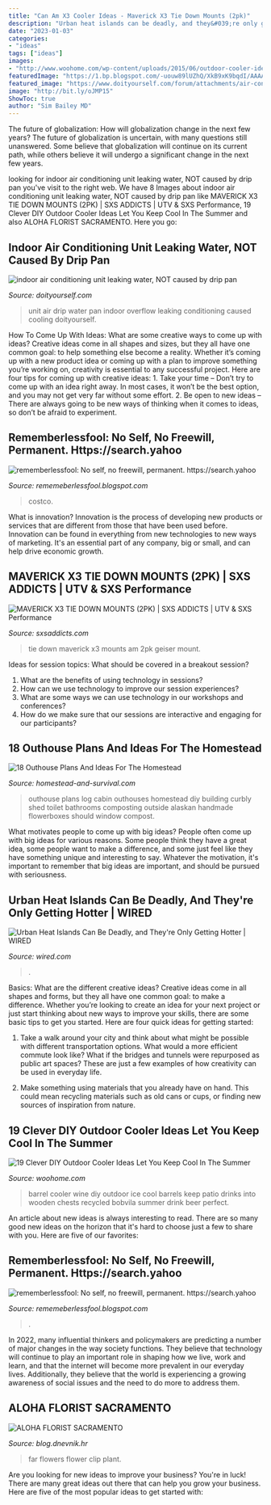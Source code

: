 ```yaml
---
title: "Can Am X3 Cooler Ideas - Maverick X3 Tie Down Mounts (2pk)"
description: "Urban heat islands can be deadly, and they&#039;re only getting hotter"
date: "2023-01-03"
categories:
- "ideas"
tags: ["ideas"]
images:
- "http://www.woohome.com/wp-content/uploads/2015/06/outdoor-cooler-ideas-woohome-9.jpg"
featuredImage: "https://1.bp.blogspot.com/-uouw89lUZhQ/XkB9xK9bqdI/AAAAAAAAciY/PIhD9jV8iAoUBCZPeVP0DAR087rPsdAPACLcBGAsYHQ/s320/Untitled415.png"
featured_image: "https://www.doityourself.com/forum/attachments/air-conditioning-cooling-systems/80925d1495205923-indoor-air-conditioning-unit-leaking-water-not-caused-drip-pan-overflow-20170519_102935.jpg"
image: "http://bit.ly/oJMP15"
ShowToc: true
author: "Sim Bailey MD"
---
```



The future of globalization: How will globalization change in the next few years?
The future of globalization is uncertain, with many questions still unanswered. Some believe that globalization will continue on its current path, while others believe it will undergo a significant change in the next few years.

	

		
looking for indoor air conditioning unit leaking water, NOT caused by drip pan you've visit to the right web. We have 8 Images about indoor air conditioning unit leaking water, NOT caused by drip pan like MAVERICK X3 TIE DOWN MOUNTS (2PK) | SXS ADDICTS | UTV &amp; SXS Performance, 19 Clever DIY Outdoor Cooler Ideas Let You Keep Cool In The Summer and also ALOHA FLORIST SACRAMENTO. Here you go:
		
    
## Indoor Air Conditioning Unit Leaking Water, NOT Caused By Drip Pan

<img loading=lazy src="https://www.doityourself.com/forum/attachments/air-conditioning-cooling-systems/80925d1495205923-indoor-air-conditioning-unit-leaking-water-not-caused-drip-pan-overflow-20170519_102935.jpg" onerror="this.onerror=null;this.src='https://tse4.mm.bing.net/th?id=OIP.Q0PM7PxHsZfKAkyl3rXIbAHaFj&amp;pid=15.1';" alt="indoor air conditioning unit leaking water, NOT caused by drip pan">

_Source: doityourself.com_

>unit air drip water pan indoor overflow leaking conditioning caused cooling doityourself. 

	

How To Come Up With Ideas: What are some creative ways to come up with ideas?
Creative ideas come in all shapes and sizes, but they all have one common goal: to help something else become a reality. Whether it’s coming up with a new product idea or coming up with a plan to improve something you’re working on, creativity is essential to any successful project. Here are four tips for coming up with creative ideas: 1. Take your time – Don’t try to come up with an idea right away. In most cases, it won’t be the best option, and you may not get very far without some effort. 2. Be open to new ideas – There are always going to be new ways of thinking when it comes to ideas, so don’t be afraid to experiment. 
    
## Rememberlessfool: No Self, No Freewill, Permanent. Https://search.yahoo

<img loading=lazy src="https://1.bp.blogspot.com/-uouw89lUZhQ/XkB9xK9bqdI/AAAAAAAAciY/PIhD9jV8iAoUBCZPeVP0DAR087rPsdAPACLcBGAsYHQ/s320/Untitled415.png" onerror="this.onerror=null;this.src='https://tse3.mm.bing.net/th?id=OIP.BG5bv_CeYstTpJgxs0E5ugAAAA&amp;pid=15.1';" alt="rememberlessfool: No self, no freewill, permanent. https://search.yahoo">

_Source: rememeberlessfool.blogspot.com_

>costco. 

	

What is innovation?
Innovation is the process of developing new products or services that are different from those that have been used before. Innovation can be found in everything from new technologies to new ways of marketing. It's an essential part of any company, big or small, and can help drive economic growth.

    
## MAVERICK X3 TIE DOWN MOUNTS (2PK) | SXS ADDICTS | UTV &amp; SXS Performance

<img loading=lazy src="https://isteam.wsimg.com/ip/0715ed6a-0425-11e6-b238-14feb5d9f2e6/ols/654_original/:/rs=w:600,h:600" onerror="this.onerror=null;this.src='https://tse3.mm.bing.net/th?id=OIP.ZsXqqfwQp2v3eK0tTUKm7QHaE_&amp;pid=15.1';" alt="MAVERICK X3 TIE DOWN MOUNTS (2PK) | SXS ADDICTS | UTV &amp; SXS Performance">

_Source: sxsaddicts.com_

>tie down maverick x3 mounts am 2pk geiser mount. 

	

Ideas for session topics: What should be covered in a breakout session?
1. What are the benefits of using technology in sessions? 
2. How can we use technology to improve our session experiences? 
3. What are some ways we can use technology in our workshops and conferences? 
4. How do we make sure that our sessions are interactive and engaging for our participants?

    
## 18 Outhouse Plans And Ideas For The Homestead

<img loading=lazy src="http://homestead-and-survival.com/wp-content/uploads/2015/12/16-outhouse-plans-and-ideas-for-the-homestead.jpg" onerror="this.onerror=null;this.src='https://tse2.mm.bing.net/th?id=OIP.LSL1yjWWYyDdYJr91u-q2gHaJ4&amp;pid=15.1';" alt="18 Outhouse Plans And Ideas For The Homestead">

_Source: homestead-and-survival.com_

>outhouse plans log cabin outhouses homestead diy building curbly shed toilet bathrooms composting outside alaskan handmade flowerboxes should window compost. 

	

What motivates people to come up with big ideas?
People often come up with big ideas for various reasons. Some people think they have a great idea, some people want to make a difference, and some just feel like they have something unique and interesting to say. Whatever the motivation, it's important to remember that big ideas are important, and should be pursued with seriousness.

    
## Urban Heat Islands Can Be Deadly, And They&#039;re Only Getting Hotter | WIRED

<img loading=lazy src="https://media.wired.com/photos/594085fc8bccd5184d9afbec/191:100/pass/LosAngelesSmogHP-169722847.jpg" onerror="this.onerror=null;this.src='https://tse2.mm.bing.net/th?id=OIP.4_3PaSOs35st-tEP1PPYRgHaD4&amp;pid=15.1';" alt="Urban Heat Islands Can Be Deadly, and They&#039;re Only Getting Hotter | WIRED">

_Source: wired.com_

>. 

	

Basics: What are the different creative ideas?
Creative ideas come in all shapes and forms, but they all have one common goal: to make a difference. Whether you’re looking to create an idea for your next project or just start thinking about new ways to improve your skills, there are some basic tips to get you started. Here are four quick ideas for getting started:
1. Take a walk around your city and think about what might be possible with different transportation options. What would a more efficient commute look like? What if the bridges and tunnels were repurposed as public art spaces? These are just a few examples of how creativity can be used in everyday life.

2. Make something using materials that you already have on hand. This could mean recycling materials such as old cans or cups, or finding new sources of inspiration from nature.

    
## 19 Clever DIY Outdoor Cooler Ideas Let You Keep Cool In The Summer

<img loading=lazy src="http://www.woohome.com/wp-content/uploads/2015/06/outdoor-cooler-ideas-woohome-9.jpg" onerror="this.onerror=null;this.src='https://tse2.mm.bing.net/th?id=OIP.swbysFq_4YHr-VWDDdxXVQHaHV&amp;pid=15.1';" alt="19 Clever DIY Outdoor Cooler Ideas Let You Keep Cool In The Summer">

_Source: woohome.com_

>barrel cooler wine diy outdoor ice cool barrels keep patio drinks into wooden chests recycled bobvila summer drink beer perfect. 

	

An article about new ideas is always interesting to read. There are so many good new ideas on the horizon that it's hard to choose just a few to share with you. Here are five of our favorites: 

    
## Rememberlessfool: No Self, No Freewill, Permanent. Https://search.yahoo

<img loading=lazy src="https://lh3.googleusercontent.com/proxy/BwOsy04-dfVWg3DPsV41NVEJx8MwP_QAy85insqTfeZ7R0pgkk2haMe5Hu-sGwRwuth1ZUv3pshosvMv1UgzSaKPvBU=w1200-h630-n-k-no-nu" onerror="this.onerror=null;this.src='https://tse1.mm.bing.net/th?id=OIP.0-0-czHoc565JLFPF0Kc6QHaFj&amp;pid=15.1';" alt="rememberlessfool: No self, no freewill, permanent. https://search.yahoo">

_Source: rememeberlessfool.blogspot.com_

>. 

	

In 2022, many influential thinkers and policymakers are predicting a number of major changes in the way society functions. They believe that technology will continue to play an important role in shaping how we live, work and learn, and that the internet will become more prevalent in our everyday lives. Additionally, they believe that the world is experiencing a growing awareness of social issues and the need to do more to address them.

    
## ALOHA FLORIST SACRAMENTO

<img loading=lazy src="http://bit.ly/oJMP15" onerror="this.onerror=null;this.src='https://tse3.mm.bing.net/th?id=OIP.Nmh62_TcLCWXZNsf9Tqs3wHaFB&amp;pid=15.1';" alt="ALOHA FLORIST SACRAMENTO">

_Source: blog.dnevnik.hr_

>far flowers flower clip plant. 

	

Are you looking for new ideas to improve your business? You're in luck! There are many great ideas out there that can help you grow your business. Here are five of the most popular ideas to get started with:

